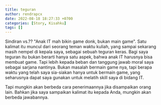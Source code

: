 ```yaml
---
title: teguran
author: rendrapcx
date: 2022-08-18 18:27:33 +0700
categories: [Story, Kisahku]
tags: []
---
```


Sindiran vs.?? 
"Anak IT mah bikin game donk, bukan main game". Satu kalimat itu muncul dari seorang teman waktu kuliah, yang sampai sekarang masih nempel di kepala saya, sebagai sebuah teguran keras. 
Bagi saya teguran itu bukan berarti hanya satu aspek, bahwa anak IT harusnya bisa membuat game. Tapi lebih kepada beban dan tanggung jawab moral saya sebagai sarjana nantinya. Bukan masalah bermain game nya, tapi berapa waktu yang telah saya sia-siakan hanya untuk bermain game, yang seharusnya dapat saya gunakan untuk melatih skill saya di bidang IT. 

Tapi mungkin akan berbeda cara penerimaannya jika disampaikan orang lain. Bahkan jika saya sampaikan kalimat itu kepada Anda, mungkin akan berbeda jawabannya.